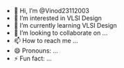 - 👋 Hi, I’m @Vinod23112003
- 👀 I’m interested in VLSI Design
- 🌱 I’m currently learning VLSI Design
- 💞️ I’m looking to collaborate on ...
- 📫 How to reach me ...
- 😄 Pronouns: ...
- ⚡ Fun fact: ...

<!---
Vinod23112003/Vinod23112003 is a ✨ special ✨ repository because its `README.md` (this file) appears on your GitHub profile.
You can click the Preview link to take a look at your changes.
--->

